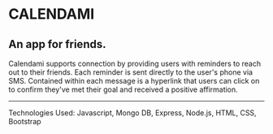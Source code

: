 # CALENDAMI
## An app for friends.   

Calendami supports connection by providing users with reminders to reach out to their friends. Each reminder is sent directly to the user's phone via SMS. Contained within each message is a hyperlink that users can click on to confirm they've met their goal and received a positive affirmation.

-----

Technologies Used: Javascript, Mongo DB, Express, Node.js, HTML, CSS, Bootstrap
